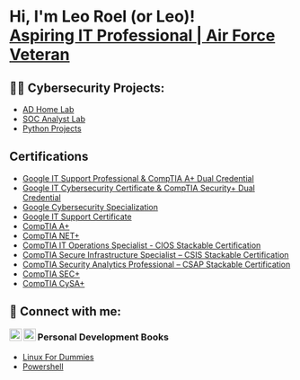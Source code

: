 <h1>Hi, I'm Leo Roel (or Leo)! <br/><a href="https://github.com/NotCepheii"> <a href="https://www.linkedin.com/in/leo-roel-manalansan/">Aspiring IT Professional | Air Force Veteran</a>

<h2>👨‍💻 Cybersecurity Projects:</h2>

  - [AD Home Lab](https://github.com/NotCepheii/Active-Directory-Lab)
  - [SOC Analyst Lab](https://github.com/NotCepheii/INPROGRESS)
  - [Python Projects](https://github.com/NotCepheii/LABURL)
    
<h2> Certifications</h2>

  - [Google IT Support Professional & CompTIA A+ Dual Credential](https://www.credly.com/earner/earned/badge/a862f5d9-9a3e-469b-a392-f2ee468182d4)
  - [Google IT Cybersecurity Certificate & CompTIA Security+ Dual Credential](https://www.credly.com/earner/earned/badge/dae76b18-0379-444a-a22a-688f8935a3a5)
  - [Google Cybersecurity Specialization](https://www.coursera.org/account/accomplishments/specialization/FDCZC29NDT7Q)
  - [Google IT Support Certificate](https://www.coursera.org/account/accomplishments/professional-cert/G4UWDN8KK7S7)
  - [CompTIA A+](https://www.credly.com/badges/776f80d7-916a-44cd-adc2-f28c8ff0e05a/public_url)
  - [CompTIA NET+](https://www.credly.com/earner/earned/badge/fa392986-f2c1-42f5-afff-14cdd57d595f)
  - [CompTIA IT Operations Specialist - CIOS Stackable Certification](https://www.credly.com/earner/earned/badge/6b67f188-ccac-4490-8023-4e5ae5fa2e2c)
  - [CompTIA Secure Infrastructure Specialist – CSIS Stackable Certification](https://www.credly.com/org/comptia/badge/comptia-secure-infrastructure-specialist-csis-stackable-certification)
  - [CompTIA Security Analytics Professional – CSAP Stackable Certification](https://www.credly.com/badges/f239afa2-4d42-48a7-8136-ad89bf8a9190/public_url)
  - [CompTIA SEC+](https://www.credly.com/earner/earned/badge/63a11fac-766f-4507-a1bb-1f897dbbb361)
  - [CompTIA CySA+](https://www.credly.com/badges/f239afa2-4d42-48a7-8136-ad89bf8a9190/public_url)


<h2> 🤳 Connect with me:</h2>


[<img align="left" alt="LeoRoelManalansan | LinkedIn" width="22px" src="https://cdn.jsdelivr.net/npm/simple-icons@v3/icons/linkedin.svg" />][linkedin]
[<img align="left" alt="LeoRoelManalansan | TryHackMe" width="22px" src="https://tryhackme.com/img/favicon.png" />][tryhackme]

[tryhackme]: https://tryhackme.com/p/NotCephei
[linkedin]: https://www.linkedin.com/in/leo-roel-manalansan/




<h3> Personal Development Books </h3>

- [Linux For Dummies](https://www.amazon.com/Linux-Dummies-9th-Richard-Blum/dp/0470467010)
- [Powershell](https://www.amazon.com/Windows-PowerShell-Cookbook-Scripting-Microsofts/dp/1449320686)

